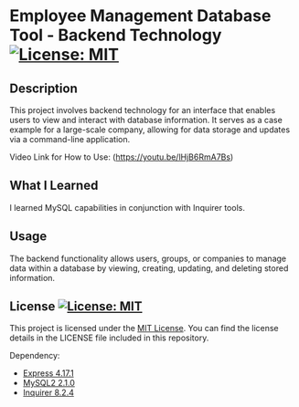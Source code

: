 # Employee Management Database Tool - Backend Technology  [![License: MIT](https://img.shields.io/badge/License-MIT-yellow.svg)](https://opensource.org/licenses/MIT)


## Description
This project involves backend technology for an interface that enables users to view and interact with database information. It serves as a case example for a large-scale company, allowing for data storage and updates via a command-line application.



Video Link for How to Use: (https://youtu.be/lHjB6RmA7Bs)

## What I Learned
  
I learned MySQL capabilities in conjunction with Inquirer tools. 

## Usage

The backend functionality allows users, groups, or companies to manage data within a database by viewing, creating, updating, and deleting stored information.

## License [![License: MIT](https://img.shields.io/badge/License-MIT-yellow.svg)](https://opensource.org/licenses/MIT)

This project is licensed under the [MIT License](https://opensource.org/license/mit). You can find the license details in the LICENSE file included in this repository.


Dependency: 
- [Express 4.17.1](https://www.npmjs.com/package/express)
- [MySQL2 2.1.0](https://www.npmjs.com/package/mysql2)
- [Inquirer 8.2.4](https://www.npmjs.com/package/inquirer)
